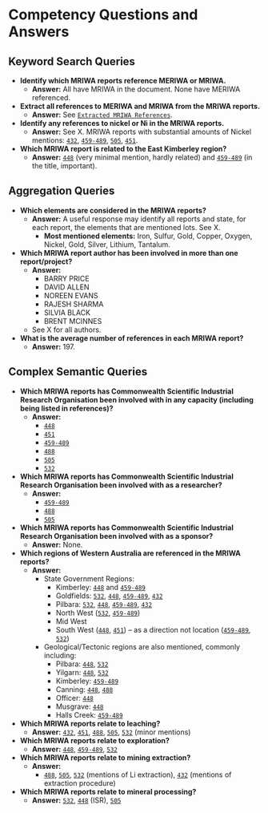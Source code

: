 # Competency Questions and Answers

## Keyword Search Queries
- **Identify which MRIWA reports reference MERIWA or MRIWA.**
  - **Answer:** All have MRIWA in the document. None have MERIWA referenced.
- **Extract all references to MERIWA and MRIWA from the MRIWA reports.**
  - **Answer:** See [`Extracted MRIWA References`](https://github.com/nlp-tlp/KGschema_eval_4GraphRAG/blob/main/data/mriwa_cqa/mriwa_references.md).
- **Identify any references to nickel or Ni in the MRIWA reports.**
  - **Answer:** See X. MRIWA reports with substantial amounts of Nickel mentions: [`432`](https://github.com/nlp-tlp/KGschema_eval_4GraphRAG/tree/main/data/mriwa_report_subset_txt/Final-Report_432_MRIWA_M0432.txt), [`459-489`](https://github.com/nlp-tlp/KGschema_eval_4GraphRAG/tree/main/data/mriwa_report_subset_txt/Final-Report_459-489_MRIWA_M0459-M0484.txt), [`505`](https://github.com/nlp-tlp/KGschema_eval_4GraphRAG/tree/main/data/mriwa_report_subset_txt/Final-Report_505_MRIWA_M0505.txt), [`451`](https://github.com/nlp-tlp/KGschema_eval_4GraphRAG/tree/main/data/mriwa_report_subset_txt/Final-Report_451_MRIWA_M0451.txt).
- **Which MRIWA report is related to the East Kimberley region?**
  - **Answer:** [`448`](https://github.com/nlp-tlp/KGschema_eval_4GraphRAG/tree/main/data/mriwa_report_subset_txt/Final-Report_448_MRIWA_M0448.txt) (very minimal mention, hardly related) and [`459-489`](https://github.com/nlp-tlp/KGschema_eval_4GraphRAG/tree/main/data/mriwa_report_subset_txt/Final-Report_459-489_MRIWA_M0459-M0484.txt) (in the title, important).

## Aggregation Queries

- **Which elements are considered in the MRIWA reports?**
  - **Answer:** A useful response may identify all reports and state, for each report, the elements that are mentioned lots. See X. 
    - **Most mentioned elements:** Iron, Sulfur, Gold, Copper, Oxygen, Nickel, Gold, Silver, Lithium, Tantalum.
- **Which MRIWA report author has been involved in more than one report/project?**
  - **Answer:** 
    - BARRY PRICE  
    - DAVID ALLEN  
    - NOREEN EVANS  
    - RAJESH SHARMA  
    - SILVIA BLACK  
    - BRENT MCINNES
  - See X for all authors.
- **What is the average number of references in each MRIWA report?**
  - **Answer:** 197.

## Complex Semantic Queries

- **Which MRIWA reports has Commonwealth Scientific Industrial Research Organisation been involved with in any capacity (including being listed in references)?**
  - **Answer:** 
    - [`448`](https://github.com/nlp-tlp/KGschema_eval_4GraphRAG/tree/main/data/mriwa_report_subset_txt/Final-Report_448_MRIWA_M0448.txt)
    - [`451`](https://github.com/nlp-tlp/KGschema_eval_4GraphRAG/tree/main/data/mriwa_report_subset_txt/Final-Report_451_MRIWA_M0451.txt)
    - [`459-489`](https://github.com/nlp-tlp/KGschema_eval_4GraphRAG/tree/main/data/mriwa_report_subset_txt/Final-Report_459-489_MRIWA_M0459-M0484.txt)
    - [`488`](https://github.com/nlp-tlp/KGschema_eval_4GraphRAG/tree/main/data/mriwa_report_subset_txt/Final-Report_488_MRIWA_M0488.txt)
    - [`505`](https://github.com/nlp-tlp/KGschema_eval_4GraphRAG/tree/main/data/mriwa_report_subset_txt/Final-Report_505_MRIWA_M0505.txt)
    - [`532`](https://github.com/nlp-tlp/KGschema_eval_4GraphRAG/tree/main/data/mriwa_report_subset_txt/Final-Report_532_MRIWA_M0532.txt)
- **Which MRIWA reports has Commonwealth Scientific Industrial Research Organisation been involved with as a researcher?**
  - **Answer:**
    - [`459-489`](https://github.com/nlp-tlp/KGschema_eval_4GraphRAG/tree/main/data/mriwa_report_subset_txt/Final-Report_459-489_MRIWA_M0459-M0484.txt)
    - [`488`](https://github.com/nlp-tlp/KGschema_eval_4GraphRAG/tree/main/data/mriwa_report_subset_txt/Final-Report_488_MRIWA_M0488.txt)
    - [`505`](https://github.com/nlp-tlp/KGschema_eval_4GraphRAG/tree/main/data/mriwa_report_subset_txt/Final-Report_505_MRIWA_M0505.txt)
- **Which MRIWA reports has Commonwealth Scientific Industrial Research Organisation been involved with as a sponsor?**
  - **Answer:** None.
- **Which regions of Western Australia are referenced in the MRIWA reports?**
  - **Answer:** 
    - State Government Regions:
      - Kimberley: [`448`](https://github.com/nlp-tlp/KGschema_eval_4GraphRAG/tree/main/data/mriwa_report_subset_txt/Final-Report_448_MRIWA_M0448.txt) and [`459-489`](https://github.com/nlp-tlp/KGschema_eval_4GraphRAG/tree/main/data/mriwa_report_subset_txt/Final-Report_459-489_MRIWA_M0459-M0484.txt)
      - Goldfields: [`532`](https://github.com/nlp-tlp/KGschema_eval_4GraphRAG/tree/main/data/mriwa_report_subset_txt/Final-Report_532_MRIWA_M0532.txt), [`448`](https://github.com/nlp-tlp/KGschema_eval_4GraphRAG/tree/main/data/mriwa_report_subset_txt/Final-Report_448_MRIWA_M0448.txt), [`459-489`](https://github.com/nlp-tlp/KGschema_eval_4GraphRAG/tree/main/data/mriwa_report_subset_txt/Final-Report_459-489_MRIWA_M0459-M0484.txt), [`432`](https://github.com/nlp-tlp/KGschema_eval_4GraphRAG/tree/main/data/mriwa_report_subset_txt/Final-Report_432_MRIWA_M0432.txt)
      - Pilbara: [`532`](https://github.com/nlp-tlp/KGschema_eval_4GraphRAG/tree/main/data/mriwa_report_subset_txt/Final-Report_532_MRIWA_M0532.txt), [`448`](https://github.com/nlp-tlp/KGschema_eval_4GraphRAG/tree/main/data/mriwa_report_subset_txt/Final-Report_448_MRIWA_M0448.txt), [`459-489`](https://github.com/nlp-tlp/KGschema_eval_4GraphRAG/tree/main/data/mriwa_report_subset_txt/Final-Report_459-489_MRIWA_M0459-M0484.txt), [`432`](https://github.com/nlp-tlp/KGschema_eval_4GraphRAG/tree/main/data/mriwa_report_subset_txt/Final-Report_432_MRIWA_M0432.txt)
      - North West ([`532`](https://github.com/nlp-tlp/KGschema_eval_4GraphRAG/tree/main/data/mriwa_report_subset_txt/Final-Report_532_MRIWA_M0532.txt), [`459-489`](https://github.com/nlp-tlp/KGschema_eval_4GraphRAG/tree/main/data/mriwa_report_subset_txt/Final-Report_459-489_MRIWA_M0459-M0484.txt))
      - Mid West
      - South West ([`448`](https://github.com/nlp-tlp/KGschema_eval_4GraphRAG/tree/main/data/mriwa_report_subset_txt/Final-Report_448_MRIWA_M0448.txt), [`451`](https://github.com/nlp-tlp/KGschema_eval_4GraphRAG/tree/main/data/mriwa_report_subset_txt/Final-Report_451_MRIWA_M0451.txt)) – as a direction not location ([`459-489`](https://github.com/nlp-tlp/KGschema_eval_4GraphRAG/tree/main/data/mriwa_report_subset_txt/Final-Report_459-489_MRIWA_M0459-M0484.txt), [`532`](https://github.com/nlp-tlp/KGschema_eval_4GraphRAG/tree/main/data/mriwa_report_subset_txt/Final-Report_532_MRIWA_M0532.txt))
    - Geological/Tectonic regions are also mentioned, commonly including:
      - Pilbara: [`448`](https://github.com/nlp-tlp/KGschema_eval_4GraphRAG/tree/main/data/mriwa_report_subset_txt/Final-Report_448_MRIWA_M0448.txt), [`532`](https://github.com/nlp-tlp/KGschema_eval_4GraphRAG/tree/main/data/mriwa_report_subset_txt/Final-Report_532_MRIWA_M0532.txt)
      - Yilgarn: [`448`](https://github.com/nlp-tlp/KGschema_eval_4GraphRAG/tree/main/data/mriwa_report_subset_txt/Final-Report_448_MRIWA_M0448.txt), [`532`](https://github.com/nlp-tlp/KGschema_eval_4GraphRAG/tree/main/data/mriwa_report_subset_txt/Final-Report_532_MRIWA_M0532.txt)
      - Kimberley: [`459-489`](https://github.com/nlp-tlp/KGschema_eval_4GraphRAG/tree/main/data/mriwa_report_subset_txt/Final-Report_459-489_MRIWA_M0459-M0484.txt)
      - Canning: [`448`](https://github.com/nlp-tlp/KGschema_eval_4GraphRAG/tree/main/data/mriwa_report_subset_txt/Final-Report_448_MRIWA_M0448.txt), [`488`](https://github.com/nlp-tlp/KGschema_eval_4GraphRAG/tree/main/data/mriwa_report_subset_txt/Final-Report_488_MRIWA_M0488.txt)
      - Officer: [`448`](https://github.com/nlp-tlp/KGschema_eval_4GraphRAG/tree/main/data/mriwa_report_subset_txt/Final-Report_448_MRIWA_M0448.txt)
      - Musgrave: [`448`](https://github.com/nlp-tlp/KGschema_eval_4GraphRAG/tree/main/data/mriwa_report_subset_txt/Final-Report_448_MRIWA_M0448.txt)
      - Halls Creek: [`459-489`](https://github.com/nlp-tlp/KGschema_eval_4GraphRAG/tree/main/data/mriwa_report_subset_txt/Final-Report_459-489_MRIWA_M0459-M0484.txt)
- **Which MRIWA reports relate to leaching?**
  - **Answer:** [`432`](https://github.com/nlp-tlp/KGschema_eval_4GraphRAG/tree/main/data/mriwa_report_subset_txt/Final-Report_432_MRIWA_M0432.txt), [`451`](https://github.com/nlp-tlp/KGschema_eval_4GraphRAG/tree/main/data/mriwa_report_subset_txt/Final-Report_451_MRIWA_M0451.txt), [`488`](https://github.com/nlp-tlp/KGschema_eval_4GraphRAG/tree/main/data/mriwa_report_subset_txt/Final-Report_488_MRIWA_M0488.txt), [`505`](https://github.com/nlp-tlp/KGschema_eval_4GraphRAG/tree/main/data/mriwa_report_subset_txt/Final-Report_505_MRIWA_M0505.txt), [`532`](https://github.com/nlp-tlp/KGschema_eval_4GraphRAG/tree/main/data/mriwa_report_subset_txt/Final-Report_532_MRIWA_M0532.txt) (minor mentions)
- **Which MRIWA reports relate to exploration?**
  - **Answer:** [`448`](https://github.com/nlp-tlp/KGschema_eval_4GraphRAG/tree/main/data/mriwa_report_subset_txt/Final-Report_448_MRIWA_M0448.txt), [`459-489`](https://github.com/nlp-tlp/KGschema_eval_4GraphRAG/tree/main/data/mriwa_report_subset_txt/Final-Report_459-489_MRIWA_M0459-M0484.txt), [`532`](https://github.com/nlp-tlp/KGschema_eval_4GraphRAG/tree/main/data/mriwa_report_subset_txt/Final-Report_532_MRIWA_M0532.txt)
- **Which MRIWA reports relate to mining extraction?**
  - **Answer:** 
    - [`488`](https://github.com/nlp-tlp/KGschema_eval_4GraphRAG/tree/main/data/mriwa_report_subset_txt/Final-Report_488_MRIWA_M0488.txt), [`505`](https://github.com/nlp-tlp/KGschema_eval_4GraphRAG/tree/main/data/mriwa_report_subset_txt/Final-Report_505_MRIWA_M0505.txt), [`532`](https://github.com/nlp-tlp/KGschema_eval_4GraphRAG/tree/main/data/mriwa_report_subset_txt/Final-Report_532_MRIWA_M0532.txt) (mentions of Li extraction), [`432`](https://github.com/nlp-tlp/KGschema_eval_4GraphRAG/tree/main/data/mriwa_report_subset_txt/Final-Report_432_MRIWA_M0432.txt) (mentions of extraction procedure)
- **Which MRIWA reports relate to mineral processing?**
  - **Answer:** [`532`](https://github.com/nlp-tlp/KGschema_eval_4GraphRAG/tree/main/data/mriwa_report_subset_txt/Final-Report_532_MRIWA_M0532.txt), [`448`](https://github.com/nlp-tlp/KGschema_eval_4GraphRAG/tree/main/data/mriwa_report_subset_txt/Final-Report_448_MRIWA_M0448.txt) (ISR), [`505`](https://github.com/nlp-tlp/KGschema_eval_4GraphRAG/tree/main/data/mriwa_report_subset_txt/Final-Report_505_MRIWA_M0505.txt)
